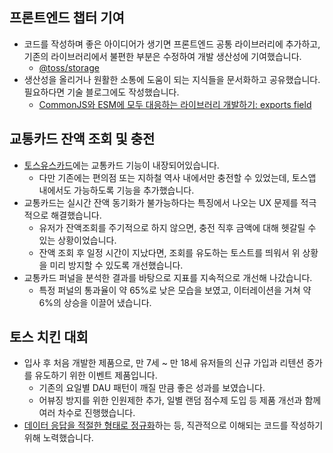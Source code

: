 ## 프론트엔드 챕터 기여
- 코드를 작성하며 좋은 아이디어가 생기면 프론트엔드 공통 라이브러리에 추가하고, 기존의 라이브러리에서 불편한 부분은 수정하여 개발 생산성에 기여했습니다.
    - [@toss/storage](https://github.com/toss/slash/tree/main/packages/common/storage)
- 생산성을 올리거나 원활한 소통에 도움이 되는 지식들을 문서화하고 공유했습니다. 필요하다면 기술 블로그에도 작성했습니다.
    - [CommonJS와 ESM에 모두 대응하는 라이브러리 개발하기: exports field](https://toss.tech/article/commonjs-esm-exports-field)

## 교통카드 잔액 조회 및 충전
- [토스유스카드](https://www.hankyung.com/economy/article/202204251165i)에는 교통카드 기능이 내장되어있습니다.
    - 다만 기존에는 편의점 또는 지하철 역사 내에서만 충전할 수 있었는데, 토스앱 내에서도 가능하도록 기능을 추가했습니다.
- 교통카드는 실시간 잔액 동기화가 불가능하다는 특징에서 나오는 UX 문제를 적극적으로 해결했습니다.
    - 유저가 잔액조회를 주기적으로 하지 않으면, 충전 직후 금액에 대해 헷갈릴 수 있는 상황이었습니다.
    - 잔액 조회 후 일정 시간이 지났다면, 조회를 유도하는 토스트를 띄워서 위 상황을 미리 방지할 수 있도록 개선했습니다.
- 교통카드 퍼널을 분석한 결과를 바탕으로 지표를 지속적으로 개선해 나갔습니다.
    - 특정 퍼널의 통과율이 약 65%로 낮은 모습을 보였고, 이터레이션을 거쳐 약 6%의 상승을 이끌어 냈습니다.

## 토스 치킨 대회
- 입사 후 처음 개발한 제품으로, 만 7세 ~ 만 18세 유저들의 신규 가입과 리텐션 증가를 유도하기 위한 이벤트 제품입니다.
    - 기존의 요일별 DAU 패턴이 깨질 만큼 좋은 성과를 보였습니다.
    - 어뷰징 방지를 위한 인원제한 추가, 일별 랜덤 점수제 도입 등 제품 개선과 함께 여러 차수로 진행했습니다.
- [데이터 응답을 적절한 형태로 정규화](https://blog.hoseung.me/2022-06-02-normalization-for-intuitive-component/)하는 등, 직관적으로 이해되는 코드를 작성하기 위해 노력했습니다.
